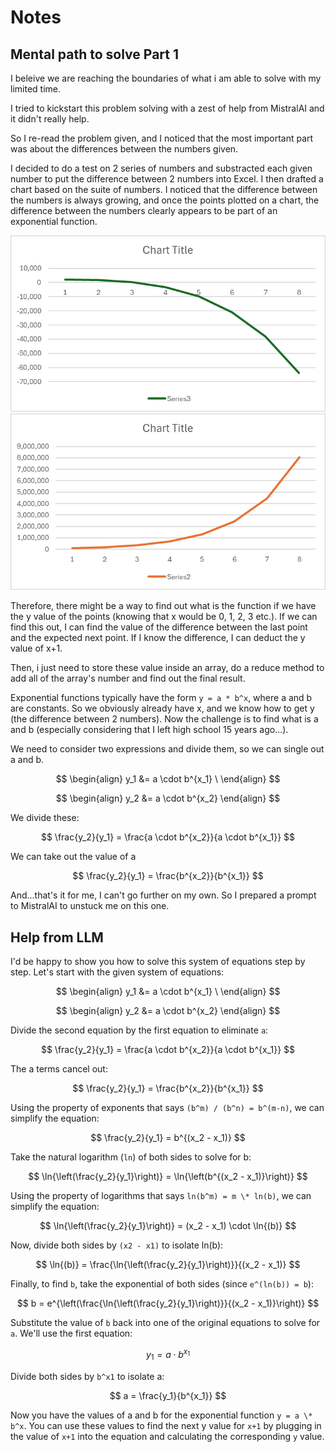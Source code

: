 # Notes

## Mental path to solve Part 1

I beleive we are reaching the boundaries of what i am able to solve with my limited time.

I tried to kickstart this problem solving with a zest of help from MistralAI and it didn't really help.

So I re-read the problem given, and I noticed that the most important part was about the differences between the numbers given.

I decided to do a test on 2 series of numbers and substracted each given number to put the difference between 2 numbers into Excel.
I then drafted a chart based on the suite of numbers.
I noticed that the difference between the numbers is always growing, and once the points plotted on a chart, the difference between the numbers clearly appears to be part of an exponential function.

![Chart 01](chart_01.png)
![Chart 02](chart_02.png)

Therefore, there might be a way to find out what is the function if we have the y value of the points (knowing that x would be 0, 1, 2, 3 etc.).
If we can find this out, I can find the value of the difference between the last point and the expected next point.
If I know the difference, I can deduct the y value of x+1.

Then, i just need to store these value inside an array, do a reduce method to add all of the array's number and find out the final result.

Exponential functions typically have the form `y = a * b^x`, where a and b are constants.
So we obviously already have x, and we know how to get y (the difference between 2 numbers).
Now the challenge is to find what is a and b (especially considering that I left high school 15 years ago...).

We need to consider two expressions and divide them, so we can single out a and b.

$$
\begin{align}
y_1 &= a \cdot b^{x_1} \
\end{align}
$$

$$
\begin{align}
y_2 &= a \cdot b^{x_2}
\end{align}
$$

We divide these:

$$
\frac{y_2}{y_1} = \frac{a \cdot b^{x_2}}{a \cdot b^{x_1}}
$$

We can take out the value of a

$$
\frac{y_2}{y_1} = \frac{b^{x_2}}{b^{x_1}}
$$

And...that's it for me, I can't go further on my own.
So I prepared a prompt to MistralAI to unstuck me on this one.

## Help from LLM

I'd be happy to show you how to solve this system of equations step by step. Let's start with the given system of equations:

$$
\begin{align}
y_1 &= a \cdot b^{x_1} \
\end{align}
$$

$$
\begin{align}
y_2 &= a \cdot b^{x_2}
\end{align}
$$

Divide the second equation by the first equation to eliminate `a`:

$$
\frac{y_2}{y_1} = \frac{a \cdot b^{x_2}}{a \cdot b^{x_1}}
$$

The a terms cancel out:

$$
\frac{y_2}{y_1} = \frac{b^{x_2}}{b^{x_1}}
$$

Using the property of exponents that says `(b^m) / (b^n) = b^(m-n)`, we can simplify the equation:

$$
\frac{y_2}{y_1} = b^{(x_2 - x_1)}
$$

Take the natural logarithm (`ln`) of both sides to solve for b:

$$
\ln{\left(\frac{y_2}{y_1}\right)} = \ln{\left(b^{(x_2 - x_1)}\right)}
$$

Using the property of logarithms that says `ln(b^m) = m \* ln(b)`, we can simplify the equation:

$$
\ln{\left(\frac{y_2}{y_1}\right)} = (x_2 - x_1) \cdot \ln{(b)}
$$

Now, divide both sides by `(x2 - x1)` to isolate ln(b):

$$
\ln{(b)} = \frac{\ln{\left(\frac{y_2}{y_1}\right)}}{(x_2 - x_1)}
$$

Finally, to find `b`, take the exponential of both sides (since `e^(ln(b)) = b`):

$$
b = e^{\left(\frac{\ln{\left(\frac{y_2}{y_1}\right)}}{(x_2 - x_1)}\right)}
$$

Substitute the value of `b` back into one of the original equations to solve for `a`. We'll use the first equation:

$$
y_1 = a \cdot b^{x_1}
$$

Divide both sides by `b^x1` to isolate a:

$$
a = \frac{y_1}{b^{x_1}}
$$

Now you have the values of a and b for the exponential function `y = a \* b^x`. You can use these values to find the next y value for `x+1` by plugging in the value of `x+1` into the equation and calculating the corresponding `y` value.
